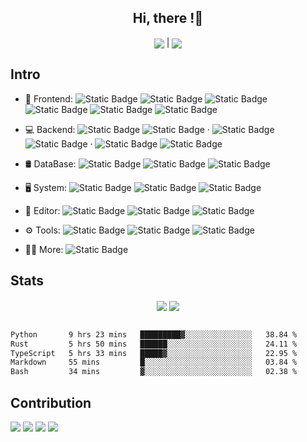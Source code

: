 ## <div align="center">Hi, there !👋 </div>  

<div align="center">
   <a target="_blank" href="https://www.superyy.site"><img src="https://img.shields.io/badge/superyy.site-%23555?style=for-the-badge&logo=google%20home" align="center"></a>
   |
<!--    <a href="mailto:syy.apply@outlook.com"><img alt="Static Badge" src="https://img.shields.io/badge/Looking%20For-Job-%230969da?style=for-the-badge&labelColor=%23555555" align="center"></a> -->
<!--    | -->
   <img src="https://komarev.com/ghpvc/?username=wkmyws&&style=for-the-badge&abbreviated=true&label=TOTAL+VIEWS&color=0969da&base=0" align="center" />
</div>

## Intro

- 🚀 Frontend:
  ![Static Badge](https://img.shields.io/badge/JavaScript-%23000?logo=javascript)
  ![Static Badge](https://img.shields.io/badge/TypeScript-%23000?logo=typescript)
  ![Static Badge](https://img.shields.io/badge/React-%23000?logo=react)
  ![Static Badge](https://img.shields.io/badge/Vite-%23000?logo=vite)
  ![Static Badge](https://img.shields.io/badge/Antd-%23000?logo=ant%20design)
  ![Static Badge](https://img.shields.io/badge/Pnpm-%23000?logo=pnpm)

- 💻 Backend:
  ![Static Badge](https://img.shields.io/badge/Java-%23000?logo=openjdk&logoColor=fff)
  ![Static Badge](https://img.shields.io/badge/SpringBoot-%23000?logo=springboot)
  ·
  ![Static Badge](https://img.shields.io/badge/Python-%23000?logo=python)
  ![Static Badge](https://img.shields.io/badge/Flask-%23000?logo=flask)
  ·
  ![Static Badge](https://img.shields.io/badge/Node-%23000?logo=node.js)
  ![Static Badge](https://img.shields.io/badge/Koa-%23000?logo=koa)

- 🛢️ DataBase:
  ![Static Badge](https://img.shields.io/badge/MySQL-%23000?logo=mysql)
  ![Static Badge](https://img.shields.io/badge/SQLite-%23000?logo=sqlite)
  ![Static Badge](https://img.shields.io/badge/Redis-%23000?logo=redis)

- 🖥️ System:
  ![Static Badge](https://img.shields.io/badge/Ubuntu-%23000?logo=ubuntu)
  ![Static Badge](https://img.shields.io/badge/raspi-%23000?logo=raspberry%20pi)
  ![Static Badge](https://img.shields.io/badge/Debian-%23000?logo=debian)

- 📓 Editor:
  ![Static Badge](https://img.shields.io/badge/vscode-%23000?logo=visual-studio-code&logoColor=%2324adf3)
  ![Static Badge](https://img.shields.io/badge/IDEA-%23000?logo=intellij%20idea)
  ![Static Badge](https://img.shields.io/badge/Vim-%23000?logo=vim&logoColor=green)


- ⚙️ Tools:
  ![Static Badge](https://img.shields.io/badge/Git-%23000?logo=git)
  ![Static Badge](https://img.shields.io/badge/Docker-%23000?logo=docker)
  ![Static Badge](https://img.shields.io/badge/Nginx-%23000?logo=nginx)

- 🧑‍💻 More:
  ![Static Badge](https://img.shields.io/badge/Rust-%23000?logo=rust)


## Stats  

<div align="center">
  <img src="https://github-readme-stats.vercel.app/api?username=wkmyws&show_icons=true&theme=transparent&count_private=true&line_height=20" align="center" />
  <img src="https://github-readme-stats.vercel.app/api/top-langs/?username=wkmyws&layout=compact&hide=C%23,html,matlab,asp.net,css,Mathematica" align="center" />
</div>  
<br/>  

<!--START_SECTION:waka-->

```txt
Python       9 hrs 23 mins   █████████▓░░░░░░░░░░░░░░░   38.84 %
Rust         5 hrs 50 mins   ██████░░░░░░░░░░░░░░░░░░░   24.11 %
TypeScript   5 hrs 33 mins   █████▓░░░░░░░░░░░░░░░░░░░   22.95 %
Markdown     55 mins         █░░░░░░░░░░░░░░░░░░░░░░░░   03.84 %
Bash         34 mins         ▓░░░░░░░░░░░░░░░░░░░░░░░░   02.38 %
```

<!--END_SECTION:waka-->
  
## Contribution

<div>
   <div>
      <a href="https://github.com/ant-design/ant-design/pull/47567"><img src="https://img.shields.io/badge/Antd-%2347567-%230e80c1?style=flat-square&logo=ant%20design&logoColor=%230969da&labelColor=%23555"></a>
      <a href="https://github.com/ant-design/ant-design/pull/47487"><img src="https://img.shields.io/badge/Antd-%2347487-%230e80c1?style=flat-square&logo=ant%20design&logoColor=%230969da&labelColor=%23555"></a>
      <a href="https://github.com/react-component/tree/pull/806"><img src="https://img.shields.io/badge/tree-%23806-%230e80c1?style=flat-square&logo=react&labelColor=%23555"></a>
      <a href="https://github.com/dmlc/dgl/pull/6319"><img src="https://img.shields.io/badge/dgl.ai-%236319-%230e80c1?style=flat-square&logo=pyg&labelColor=%23555"></a>
   </div>
</div>


<div align="center">
<!--   Generated using <a href="https://profilinator.rishav.dev/" target="_blank">Github Profilinator</a> -->
</div>

